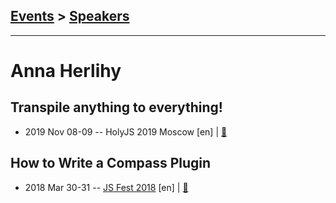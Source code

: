 ## [Events](../README.md) > [Speakers](../speakers.md)
---

# Anna Herlihy

## Transpile anything to everything!
- 2019 Nov 08-09 -- HolyJS 2019 Moscow [en] | [:notebook:](https://downloads.ctfassets.net/nn534z2fqr9f/sKHzmgt0vOXDi4dArlnXF/7f67dfa30fd3a3230e5ab412a272b0f1/100603_1000432722_Anna_Herlihy_Transpile_anything_to_everything.pdf)  
## How to Write a Compass Plugin
- 2018 Mar 30-31 -- [JS Fest 2018](https://www.youtube.com/watch?v=ViNwvolWaeo) [en] | [:notebook:](https://www.slideshare.net/JSFestUA/js-fest-2018-anna-herlihy-how-to-write-a-compass-plugin)  
